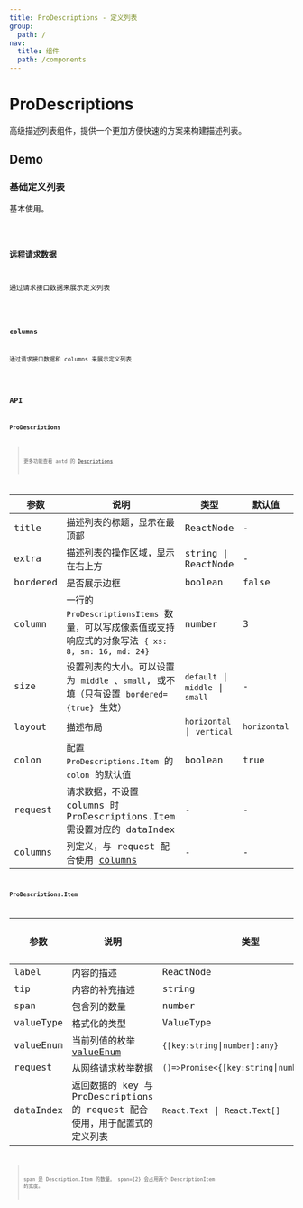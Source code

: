 ```yaml
---
title: ProDescriptions - 定义列表
group:
  path: /
nav:
  title: 组件
  path: /components
---
```


# ProDescriptions

高级描述列表组件，提供一个更加方便快速的方案来构建描述列表。

## Demo

### 基础定义列表

基本使用。

<code src="../demos/base.tsx" />

### 远程请求数据

通过请求接口数据来展示定义列表

<code src="../demos/request.tsx" />

### columns

通过请求接口数据和 columns 来展示定义列表

<code src="../demos/columns.tsx" />

## API

### ProDescriptions

> 更多功能查看 antd 的 [Descriptions](https://ant.design/components/descriptions-cn/)

| 参数 | 说明 | 类型 | 默认值 |
| --- | --- | --- | --- |
| title | 描述列表的标题，显示在最顶部 | ReactNode | - |
| extra | 描述列表的操作区域，显示在右上方 | string \| ReactNode | - |
| bordered | 是否展示边框 | boolean | false |
| column | 一行的 `ProDescriptionsItems` 数量，可以写成像素值或支持响应式的对象写法 `{ xs: 8, sm: 16, md: 24}` | number | 3 |
| size | 设置列表的大小。可以设置为 `middle` 、`small`, 或不填（只有设置 `bordered={true}` 生效） | `default` \| `middle` \| `small` | - |
| layout | 描述布局 | `horizontal` \| `vertical` | `horizontal` | - |
| colon | 配置 `ProDescriptions.Item` 的 `colon` 的默认值 | boolean | true |
| request | 请求数据，不设置 columns 时 ProDescriptions.Item 需设置对应的 dataIndex | - | - |
| columns | 列定义，与 request 配合使用 [columns](/components/table#columns) | - | - |

### ProDescriptions.Item

| 参数 | 说明 | 类型 | 默认值 |
| --- | --- | --- | --- |
| label | 内容的描述 | ReactNode | - |
| tip | 内容的补充描述 | string | - |
| span | 包含列的数量 | number | 1 | - |
| valueType | 格式化的类型 | ValueType | - |
| valueEnum | 当前列值的枚举 [valueEnum](/components/table#valueenum) | `{[key:string`\|`number]:any}` | - |
| request | 从网络请求枚举数据 | `()=>Promise<{[key:string`\|`number]:any}>` | - |
| dataIndex | 返回数据的 key 与 ProDescriptions 的 request 配合使用，用于配置式的定义列表 | `React.Text` \| `React.Text[]` | - |

> span 是 Description.Item 的数量。 span={2} 会占用两个 DescriptionItem 的宽度。

